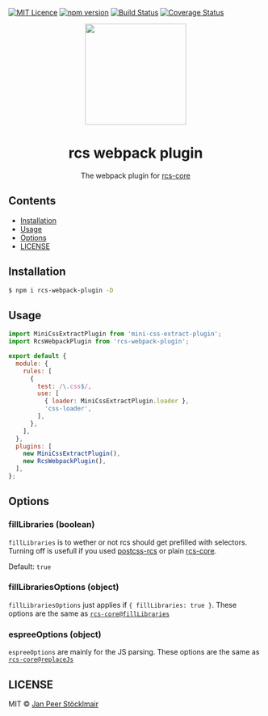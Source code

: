 [![MIT Licence](https://badges.frapsoft.com/os/mit/mit.svg?v=103)](https://opensource.org/licenses/mit-license.php)
[![npm version](https://badge.fury.io/js/rcs-webpack-plugin.svg)](https://www.npmjs.com/package/rcs-webpack-plugin)
[![Build Status](https://travis-ci.com/JPeer264/rcs-webpack-plugin.svg?branch=master)](https://travis-ci.com/JPeer264/rcs-webpack-plugin)
[![Coverage Status](https://coveralls.io/repos/github/JPeer264/rcs-webpack-plugin/badge.svg?branch=master)](https://coveralls.io/github/JPeer264/rcs-webpack-plugin?branch=master)

<div align="center">
  <!-- replace with accurate logo e.g from https://worldvectorlogo.com/ -->
  <a href="https://github.com/webpack/webpack">
    <img width="200" height="200" vspace="" hspace="25"
      src="https://cdn.rawgit.com/webpack/media/e7485eb2/logo/icon.svg">
  </a>
  <h1>rcs webpack plugin</h1>
  <p>The webpack plugin for <a href="https://github.com/JPeer264/node-rcs-core">rcs-core</a></p>
</div>

## Contents

- [Installation](#installation)
- [Usage](#usage)
- [Options](#options)
- [LICENSE](#license)

## Installation

```sh
$ npm i rcs-webpack-plugin -D
```

## Usage

```js
import MiniCssExtractPlugin from 'mini-css-extract-plugin';
import RcsWebpackPlugin from 'rcs-webpack-plugin';

export default {
  module: {
    rules: [
      {
        test: /\.css$/,
        use: [
          { loader: MiniCssExtractPlugin.loader },
          'css-loader',
        ],
      },
    ],
  },
  plugins: [
    new MiniCssExtractPlugin(),
    new RcsWebpackPlugin(),
  ],
};
```

## Options

### fillLibraries (boolean)

`fillLibraries` is to wether or not rcs should get prefilled with selectors. Turning off is usefull if you used [postcss-rcs](https://github.com/JPeer264/postcss-rcs) or plain [rcs-core](https://github.com/JPeer264/node-rcs-core).

Default: `true`

### fillLibrariesOptions (object)

`fillLibrariesOptions` just applies if `{ fillLibraries: true }`. These options are the same as [`rcs-core@fillLibraries`](https://github.com/JPeer264/node-rcs-core/blob/master/docs/api/filllibraries.md)

### espreeOptions (object)

`espreeOptions` are mainly for the JS parsing. These options are the same as [`rcs-core@replaceJs`](https://github.com/JPeer264/node-rcs-core/blob/master/docs/api/replace.md#js)


## LICENSE

MIT © [Jan Peer Stöcklmair](https://www.jpeer.at)

